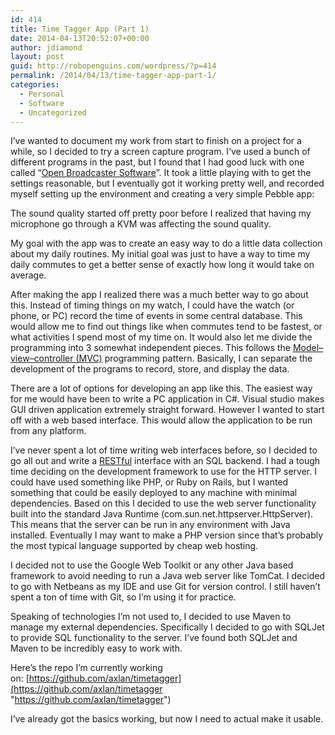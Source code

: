 ```yaml
---
id: 414
title: Time Tagger App (Part 1)
date: 2014-04-13T20:52:07+00:00
author: jdiamond
layout: post
guid: http://robopenguins.com/wordpress/?p=414
permalink: /2014/04/13/time-tagger-app-part-1/
categories:
  - Personal
  - Software
  - Uncategorized
---
```

I’ve wanted to document my work from start to finish on a project for a while, so I decided to try a screen capture program. I’ve used a bunch of different programs in the past, but I found that I had good luck with one called “[Open Broadcaster Software](https://obsproject.com/)”. It took a little playing with to get the settings reasonable, but I eventually got it working pretty well, and recorded myself setting up the environment and creating a very simple Pebble app:



<!--more-->

The sound quality started off pretty poor before I realized that having my microphone go through a KVM was affecting the sound quality.

My goal with the app was to create an easy way to do a little data collection about my daily routines. My initial goal was just to have a way to time my daily commutes to get a better sense of exactly how long it would take on average.

After making the app I realized there was a much better way to go about this. Instead of timing things on my watch, I could have the watch (or phone, or PC) record the time of events in some central database. This would allow me to find out things like when commutes tend to be fastest, or what activities I spend most of my time on. It would also let me divide the programming into 3 somewhat independent pieces. This follows the [Model–view–controller (MVC)](http://en.wikipedia.org/wiki/Model%E2%80%93view%E2%80%93controller) programming pattern. Basically, I can separate the development of the programs to record, store, and display the data.

There are a lot of options for developing an app like this. The easiest way for me would have been to write a PC application in C#. Visual studio makes GUI driven application extremely straight forward. However I wanted to start off with a web based interface. This would allow the application to be run from any platform.

I’ve never spent a lot of time writing web interfaces before, so I decided to go all out and write a [RESTful](http://en.wikipedia.org/wiki/Representational_state_transfer) interface with an SQL backend. I had a tough time deciding on the development framework to use for the HTTP server. I could have used something like PHP, or Ruby on Rails, but I wanted something that could be easily deployed to any machine with minimal dependencies. Based on this I decided to use the web server functionality built into the standard Java Runtime (com.sun.net.httpserver.HttpServer). This means that the server can be run in any environment with Java installed. Eventually I may want to make a PHP version since that’s probably the most typical language supported by cheap web hosting.

I decided not to use the Google Web Toolkit or any other Java based framework to avoid needing to run a Java web server like TomCat. I decided to go with Netbeans as my IDE and use Git for version control. I still haven’t spent a ton of time with Git, so I’m using it for practice.

Speaking of technologies I’m not used to, I decided to use Maven to manage my external dependencies. Specifically I decided to go with SQLJet to provide SQL functionality to the server. I’ve found both SQLJet and Maven to be incredibly easy to work with.

Here&#8217;s the repo I&#8217;m currently working on: [https://github.com/axlan/timetagger](https://github.com/axlan/timetagger "https://github.com/axlan/timetagger")

I&#8217;ve already got the basics working, but now I need to actual make it usable.